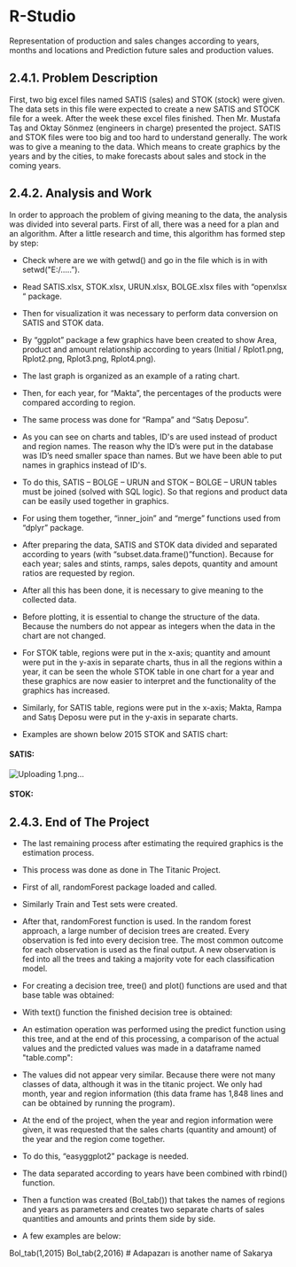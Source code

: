 # R-Studio

Representation of production and sales changes according to years, months and locations and Prediction future sales and production values.

## 2.4.1. Problem Description

 First, two big excel files named SATIS (sales) and STOK (stock) were
given. The data sets in this file were expected to create a new SATIS and
STOCK file for a week. After the week these excel files finished. Then Mr.
Mustafa Taş and Oktay Sönmez (engineers in charge) presented the project.
SATIS and STOK files were too big and too hard to understand generally. The
work was to give a meaning to the data. Which means to create graphics by 
the years and by the cities, to make forecasts about sales and stock in the
coming years.

## 2.4.2. Analysis and Work

 In order to approach the problem of giving meaning to the data, the
analysis was divided into several parts. First of all, there was a need for a plan
and an algorithm. After a little research and time, this algorithm has formed
step by step:

- Check where are we with getwd() and go in the file which is in with
setwd("E:/…..”).

- Read SATIS.xlsx, STOK.xlsx, URUN.xlsx, BOLGE.xlsx files with
“openxlsx “ package.

- Then for visualization it was necessary to perform data conversion
on SATIS and STOK data.

- By “ggplot” package a few graphics have been created to show
Area, product and amount relationship according to years (Initial /
Rplot1.png, Rplot2.png, Rplot3.png, Rplot4.png).

- The last graph is organized as an example of a rating chart.

- Then, for each year, for “Makta”, the percentages of the products
were compared according to region.

- The same process was done for “Rampa” and “Satış Deposu”.

- As you can see on charts and tables, ID's are used instead of
product and region names. The reason why the ID’s were put in the
database was ID’s need smaller space than names. But we have
been able to put names in graphics instead of ID's.

- To do this, SATIS – BOLGE – URUN and STOK – BOLGE – URUN
tables must be joined (solved with SQL logic). So that regions and
product data can be easily used together in graphics.

- For using them together, “inner_join” and “merge” functions used
from “dplyr” package.

- After preparing the data, SATIS and STOK data divided and
separated according to years (with “subset.data.frame()”function).
Because for each year; sales and stints, ramps, sales depots,
quantity and amount ratios are requested by region.
- After all this has been done, it is necessary to give meaning to the
collected data.

- Before plotting, it is essential to change the structure of the data.
Because the numbers do not appear as integers when the data in
the chart are not changed.

- For STOK table, regions were put in the x-axis; quantity and
amount were put in the y-axis in separate charts, thus in all the
regions within a year, it can be seen the whole STOK table in one
chart for a year and these graphics are now easier to interpret and
the functionality of the graphics has increased.

- Similarly, for SATIS table, regions were put in the x-axis; Makta,
Rampa and Satış Deposu were put in the y-axis in separate charts.


* Examples are shown below 2015 STOK and SATIS chart:

#### SATIS: 

![Uploading 1.png…]()


#### STOK: 

## 2.4.3. End of The Project

- The last remaining process after estimating the required graphics is the
estimation process.

- This process was done as done in The Titanic Project.

- First of all, randomForest package loaded and called.

- Similarly Train and Test sets were created.

- After that, randomForest function is used. In the random forest
approach, a large number of decision trees are created. Every
observation is fed into every decision tree. The most common outcome
for each observation is used as the final output. A new observation is
fed into all the trees and taking a majority vote for each classification
model. 

- For creating a decision tree, tree() and plot() functions are used and
that base table was obtained:

- With text() function the finished decision tree is obtained: 

- An estimation operation was performed using the predict function using
this tree, and at the end of this processing, a comparison of the actual
values and the predicted values was made in a dataframe named
"table.comp":

- The values did not appear very similar. Because there were not many
classes of data, although it was in the titanic project. We only had
month, year and region information (this data frame has 1,848 lines
and can be obtained by running the program).

- At the end of the project, when the year and region information were
given, it was requested that the sales charts (quantity and amount) of
the year and the region come together.

- To do this, “easyggplot2” package is needed.

- The data separated according to years have been combined with
rbind() function.

- Then a function was created (Bol_tab()) that takes the names of
regions and years as parameters and creates two separate charts of
sales quantities and amounts and prints them side by side. 

* A few examples are below:


Bol_tab(1,2015)
Bol_tab(2,2016) # Adapazarı is another name of Sakarya
